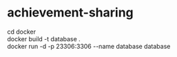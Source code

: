 # achievement-sharing

cd docker <br>
docker build -t database . <br>
docker run -d -p 23306:3306 --name database database 
